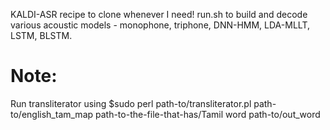 KALDI-ASR recipe to clone whenever I need!
run.sh to build and decode various acoustic models - monophone, triphone, DNN-HMM, LDA-MLLT, LSTM, BLSTM.

# Note: 
Run transliterator using $sudo perl path-to/transliterator.pl path-to/english_tam_map path-to-the-file-that-has/Tamil word path-to/out_word 

